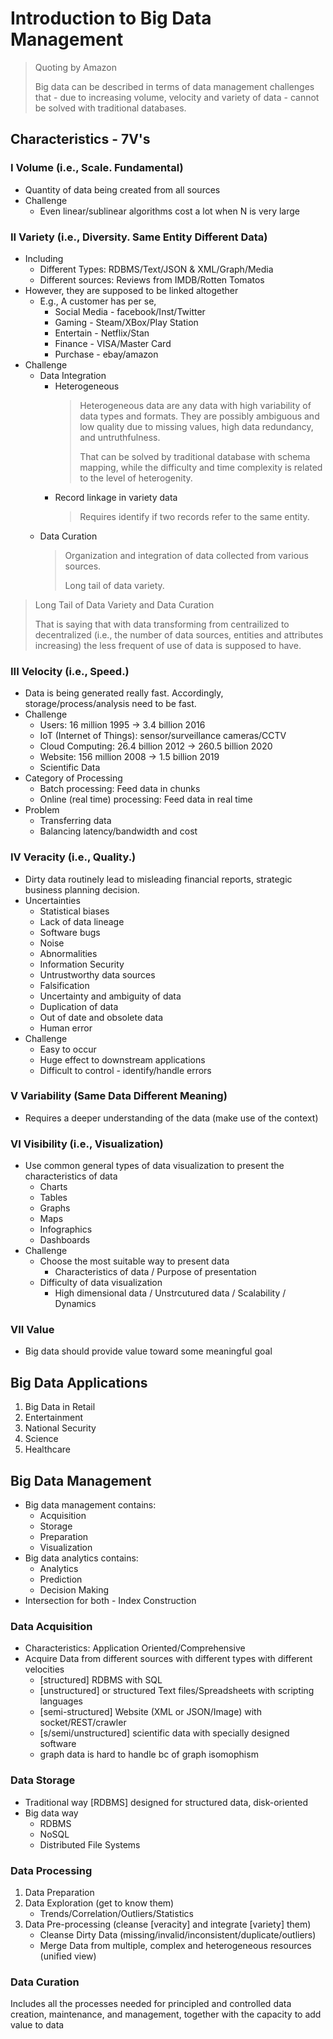 # Introduction to Big Data Management

> Quoting by Amazon
>
> Big data can be described in terms of data management challenges that - due to increasing volume, velocity and variety of data - cannot be solved with traditional databases.

## Characteristics - 7V's

### I Volume (i.e., Scale. Fundamental)
* Quantity of data being created from all sources
* Challenge
    * Even linear/sublinear algorithms cost a lot when N is very large

### II Variety (i.e., Diversity. Same Entity Different Data)
* Including
    * Different Types: RDBMS/Text/JSON & XML/Graph/Media
    * Different sources: Reviews from IMDB/Rotten Tomatos
* However, they are supposed to be linked altogether
    * E.g., A customer has per se,
        * Social Media - facebook/Inst/Twitter
        * Gaming - Steam/XBox/Play Station
        * Entertain - Netflix/Stan
        * Finance - VISA/Master Card
        * Purchase - ebay/amazon
 * Challenge
     * Data Integration
         * Heterogeneous
            > Heterogeneous data are any data with high variability of data types and formats. They are possibly ambiguous and low quality due to missing values, high data redundancy, and untruthfulness.
            >
            > That can be solved by traditional database with schema mapping, while the difficulty and time complexity is related to the level of heterogenity.
         * Record linkage in variety data
            > Requires identify if two records refer to the same entity.
      * Data Curation
          > Organization and integration of data collected from various sources.
          >
          > Long tail of data variety.

> Long Tail of Data Variety and Data Curation
>
> That is saying that with data transforming from centrailized to decentralized (i.e., the number of data sources, entities and attributes increasing) the less frequent of use of data is supposed to have.

### III Velocity (i.e., Speed.)
* Data is being generated really fast. Accordingly, storage/process/analysis need to be fast.
* Challenge
    * Users: 16 million 1995 -> 3.4 billion 2016
    * IoT (Internet of Things): sensor/surveillance cameras/CCTV
    * Cloud Computing: 26.4 billion 2012 -> 260.5 billion 2020
    * Website: 156 million 2008 -> 1.5 billion 2019
    * Scientific Data
* Category of Processing
    * Batch processing: Feed data in chunks
    * Online (real time) processing: Feed data in real time
* Problem
    * Transferring data
    * Balancing latency/bandwidth and cost

### IV Veracity (i.e., Quality.)
* Dirty data routinely lead to misleading financial reports, strategic business planning decision.
* Uncertainties
    * Statistical biases
    * Lack of data lineage
    * Software bugs
    * Noise
    * Abnormalities
    * Information Security
    * Untrustworthy data sources
    * Falsification
    * Uncertainty and ambiguity of data
    * Duplication of data
    * Out of date and obsolete data
    * Human error
* Challenge
    * Easy to occur
    * Huge effect to downstream applications
    * Difficult to control - identify/handle errors

### V Variability (Same Data Different Meaning)
* Requires a deeper understanding of the data (make use of the context)

### VI Visibility (i.e., Visualization)
* Use common general types of data visualization to present the characteristics of data
    * Charts
    * Tables
    * Graphs
    * Maps
    * Infographics
    * Dashboards
* Challenge
    * Choose the most suitable way to present data
        * Characteristics of data / Purpose of presentation
    * Difficulty of data visualization
        * High dimensional data / Unstrcutured data / Scalability / Dynamics
### VII Value
* Big data should provide value toward some meaningful goal

## Big Data Applications
1. Big Data in Retail
2. Entertainment
3. National Security
4. Science
5. Healthcare

## Big Data Management
* Big data management contains:
    * Acquisition
    * Storage
    * Preparation
    * Visualization
* Big data analytics contains:
    * Analytics
    * Prediction
    * Decision Making
* Intersection for both - Index Construction

### Data Acquisition
* Characteristics: Application Oriented/Comprehensive
* Acquire Data from different sources with different types with different velocities
    * [structured] RDBMS with SQL
    * [unstructured] or structured Text files/Spreadsheets with scripting languages
    * [semi-structured] Website (XML or JSON/Image) with socket/REST/crawler
    * [s/semi/unstructured] scientific data with specially designed software
    * graph data is hard to handle bc of graph isomophism

### Data Storage
* Traditional way [RDBMS] designed for structured data, disk-oriented
* Big data way
    * RDBMS
    * NoSQL
    * Distributed File Systems

### Data Processing
1. Data Preparation
2. Data Exploration (get to know them)
    * Trends/Correlation/Outliers/Statistics
3. Data Pre-processing (cleanse [veracity] and integrate [variety] them)
    * Cleanse Dirty Data (missing/invalid/inconsistent/duplicate/outliers)
    * Merge Data from multiple, complex and heterogeneous resources (unified view)

### Data Curation
Includes all the processes needed for principled and controlled data creation, maintenance, and management, together with the capacity to add value to data
